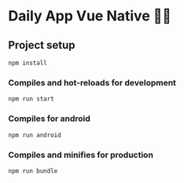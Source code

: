 # Daily App Vue Native 💚🚀

## Project setup
```
npm install
```

### Compiles and hot-reloads for development
```
npm run start
```

### Compiles for android
```
npm run android
```

### Compiles and minifies for production
```
npm run bundle
```
